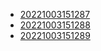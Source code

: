 - [20221003151287](/zet/20221003151287/README.md)
- [20221003151288](/zet/20221003151288/README.md)
- [20221003151289](/zet/20221003151289/README.md)
